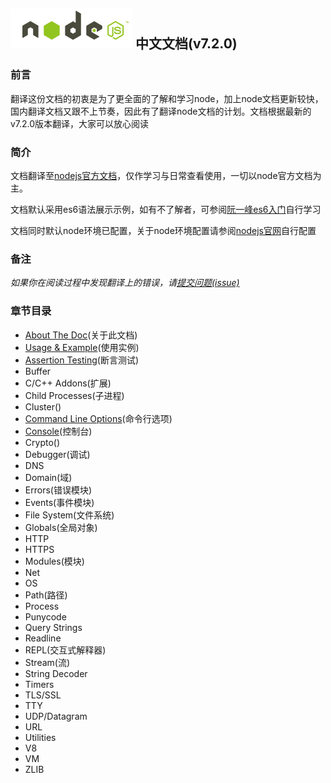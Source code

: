 ## ![nodejs](/images/nodejs.png) 中文文档(v7.2.0)

### 前言

翻译这份文档的初衷是为了更全面的了解和学习node，加上node文档更新较快，国内翻译文档又跟不上节奏，因此有了翻译node文档的计划。文档根据最新的v7.2.0版本翻译，大家可以放心阅读

### 简介

文档翻译至[nodejs官方文档](https://nodejs.org/dist/latest-v7.x/docs/api/)，仅作学习与日常查看使用，一切以node官方文档为主。

文档默认采用es6语法展示示例，如有不了解者，可参阅[阮一峰es6入门](http://es6.ruanyifeng.com/)自行学习

文档同时默认node环境已配置，关于node环境配置请参阅[nodejs官网](https://nodejs.org)自行配置

### 备注

*如果你在阅读过程中发现翻译上的错误，请[提交问题(issue)](https://github.com/Mrminfive/nodejs.doc.cn/issues/new)*

### 章节目录

+ [About The Doc](/aboutTheDoc/)(关于此文档)
+ [Usage & Example](/usage&example/)(使用实例)
+ [Assertion Testing](/assertion/)(断言测试)
+ Buffer
+ C/C++ Addons(扩展)
+ Child Processes(子进程)
+ Cluster()
+ [Command Line Options](/cli/)(命令行选项)
+ [Console](/console/)(控制台)
+ Crypto()
+ Debugger(调试)
+ DNS
+ Domain(域)
+ Errors(错误模块)
+ Events(事件模块)
+ File System(文件系统)
+ Globals(全局对象)
+ HTTP
+ HTTPS
+ Modules(模块)
+ Net
+ OS
+ Path(路径)
+ Process
+ Punycode
+ Query Strings
+ Readline
+ REPL(交互式解释器)
+ Stream(流)
+ String Decoder
+ Timers
+ TLS/SSL
+ TTY
+ UDP/Datagram
+ URL
+ Utilities
+ V8
+ VM
+ ZLIB